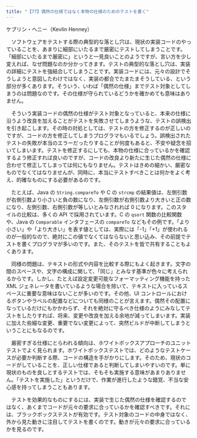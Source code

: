 ```yaml
---
title: "【77】偶然の仕様ではなく本物の仕様のためのテストを書く"
---
```



ケブリン・ヘニー（Kevlin Henney）


　ソフトウェアをテストする際の典型的な落とし穴は、現状の実装コードのやっていることを、あまりに細部にいたるまで厳密にテストしてしまうことです。「細部にいたるまで厳密に」というと一見良いことのようですが、言い方を少し変えれば、なぜ問題なのか分かってきます。テストの典型的な落とし穴は、実装の詳細にテストを強結合してしまうことです。実装コードには、元々の設計でそうしようと意図したわけではなく、実装の都合でたまたまそうしている、という部分が多くあります。そういう、いわば「偶然の仕様」までテスト対象としてしまうのは問題なのです。その仕様が守られているどうかを確かめても意味はありません。

　そういう実装コードの偶然の仕様がテスト対象となっていると、本来の仕様に沿うよう改良を加えることがテストを失敗させてしまうような、テストの誤検出を引き起こします。その時の対処としては、テストの方を修正するのが正しいのですが、コードの方を修正してしまうプログラマもいるでしょう。誤検出されたテストの失敗が本当のエラーだったりすることが何度もあると、不安や疑念を招いてしまいます。テストを修正するにしても、本物の仕様に合っているかを確認するよう修正すれば良いのですが、コードの改良より新たに生じた偶然の仕様に合わせて修正してしまっては何にもなりません。テストはきめの細かい、厳密なものでなくてはなりませんが、同時に、本当にテストすべきことは何かをよく考え、的確なものにする必要があるのです。

　たとえば、Java の `String.compareTo` や C の `strcmp` の結果値は、左側引数が右側引数より小さいと負の数になり、左側引数が右側引数より大きいと正の数になり、左側引数、右側引数が等しいとみなされれば 0 になります。このスタイルの比較は、多くの API で採用されています。C の `qsort` 関数の比較関数や、Java の `Comparable` インタフェースの `compareTo` などもその例です。「より小さい」や「より大きい」を表す値としては、実際には「-1」「+1」が使われるのが一般的なので、絶対にこの値でなくてはならないと思い込み、その前提でテストを書くプログラマが多いのです。また、そのテストを皆で共有することもよくあります。

　同様の問題は、テキストの形式や内容を比較する際にもよく起きます。文字の間のスペースや、文字の構成に関して、「同じ」とみなす基準が色々に考えられるからです。しかし、たとえば設定変更可能なフォーマッティング機能を持った XML ジェネレータを書いているような場合を除いて、テキストに入っているスペースに重要な意味はないことが多いのです。その他、UI コントロールにおけるボタンやラベルの配置などについても同様のことが言えます。偶然その配置になっているだけにもかかわらず、それを絶対に守るべき仕様のようにみなしてテストをしたりすれば、将来、変更や改良を加える余地が減ってしまいます。実装に加えた些細な変更、重要でない変更によって、突然ビルドが中断してしまうということにもなるのです。

　厳密すぎる仕様にとらわれる傾向は、ホワイトボックスアプローチのユニットテストでよく見られます。ホワイトボックステストでは、どのようなテストケースが必要か判断する際、コードの構造を手がかりにします。そのため、現状のコードがしていることを、正しい仕様であると判断してしまいやすいのです。単に現状のものを良しとするテストでは、そもそも実施する意味があまりありません。「テストを実施した」というだけで、作業が進行したような錯覚、不当な安心感を持ってしまうこともあります。

　テストを効果的なものにするには、実装で生じた偶然の仕様を確認するのではなく、あくまでコードが元々の要求に合っているかを確認すべきです。それには、ブラックボックステストが有効です。テスト対象のコードの中身ではなく、外から見た動きに注目してテストを書くのです。動きが元々の要求に合っているかを見るのです。
